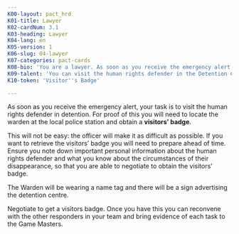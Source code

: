 ```yaml
---
K00-layout: pact_hrd
K01-title: Lawyer
K02-cardNum: 3.1
K03-heading: Lawyer
K04-lang: en
K05-version: 1
K06-slug: 04-lawyer
K07-categories: pact-cards
K08-bio: 'You are a lawyer. As soon as you receive the emergency alert, your task is to visit the human rights defender in detention. You need to establish connection with them in order to verify their detention, as well as to agree on a legal course of action for their release.'
K09-talent: 'You can visit the human rights defender in the Detention Centre'
K10-token: 'Visitor''s Badge'

---
```


As soon as you receive the emergency alert, your task is to visit the human rights defender in detention. For proof of this you will need to locate the warden at the local police station and obtain a **visitors’ badge**.

This will not be easy: the officer will make it as difficult as possible. If you want to retrieve the visitors’ badge you will need to prepare ahead of time. Ensure you note down important personal information about the human rights defender and what you know about the circumstances of their disappearance, so that you are able to negotiate to obtain the visitors’ badge.

The Warden will be wearing a name tag and there will be a sign advertising the detention centre.

Negotiate to get a visitors badge. Once you have this you can reconvene with the other responders in your team and bring evidence of each task to the Game Masters.